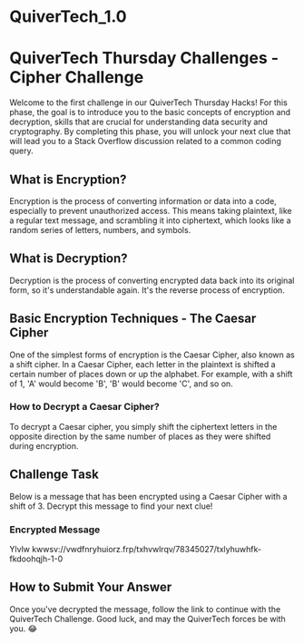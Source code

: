 # QuiverTech_1.0

# QuiverTech Thursday Challenges - Cipher Challenge

Welcome to the first challenge in our QuiverTech Thursday Hacks! For this phase, the goal is to introduce you to the basic concepts of encryption and decryption, skills that are crucial for understanding data security and cryptography. By completing this phase, you will unlock your next clue that will lead you to a Stack Overflow discussion related to a common coding query.

## What is Encryption?

Encryption is the process of converting information or data into a code, especially to prevent unauthorized access. This means taking plaintext, like a regular text message, and scrambling it into ciphertext, which looks like a random series of letters, numbers, and symbols.

## What is Decryption?

Decryption is the process of converting encrypted data back into its original form, so it's understandable again. It's the reverse process of encryption.

## Basic Encryption Techniques - The Caesar Cipher

One of the simplest forms of encryption is the Caesar Cipher, also known as a shift cipher. In a Caesar Cipher, each letter in the plaintext is shifted a certain number of places down or up the alphabet. For example, with a shift of 1, 'A' would become 'B', 'B' would become 'C', and so on.

### How to Decrypt a Caesar Cipher?

To decrypt a Caesar cipher, you simply shift the ciphertext letters in the opposite direction by the same number of places as they were shifted during encryption.

## Challenge Task

Below is a message that has been encrypted using a Caesar Cipher with a shift of 3. Decrypt this message to find your next clue!

### Encrypted Message
Ylvlw kwwsv://vwdfnryhuiorz.frp/txhvwlrqv/78345027/txlyhuwhfk-fkdoohqjh-1-0

## How to Submit Your Answer

Once you've decrypted the message, follow the link to continue with the QuiverTech Challenge. Good luck, and may the QuiverTech forces be with you. 😂


